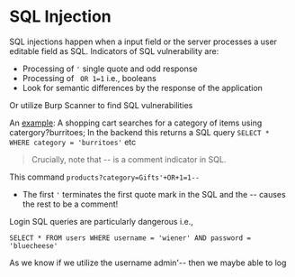 # SQL Injection
SQL injections happen when a input field or the server processes a user editable field as SQL. Indicators of SQL vulnerability are:
- Processing of `'` single quote and odd response
- Processing of ` OR 1=1` i.e., booleans
- Look for semantic differences by the response of the application

Or utilize Burp Scanner to find SQL vulnerabilities

An [example](https://portswigger.net/web-security/learning-paths/server-side-vulnerabilities-apprentice/sql-injection-apprentice/sql-injection/retrieving-hidden-data): A shopping cart searches for a category of items using catergory?burritoes; In the backend this returns a SQL query `SELECT * WHERE category = 'burritoes'` etc

> Crucially, note that -- is a comment indicator in SQL.

This command `products?category=Gifts'+OR+1=1--`
- The first `'` terminates the first quote mark in the SQL and the -- causes the rest to be a comment!

Login SQL queries are particularly dangerous i.e., 

`SELECT * FROM users WHERE username = 'wiener' AND password = 'bluecheese'`

As we know if we utilize the username admin'-- then we maybe able to log